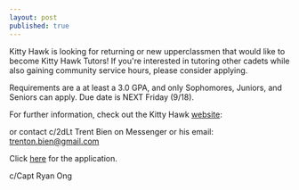 ```yaml
---
layout: post
published: true
---
```

Kitty Hawk is looking for returning or new upperclassmen that would like to become Kitty Hawk Tutors!
If you're interested in tutoring other cadets while also gaining community service hours, please consider applying. 

Requirements are a at least a 3.0 GPA, and only Sophomores, Juniors, and Seniors can apply. 
Due date is NEXT Friday (9/18).

For further information, check out the Kitty Hawk [website](https://sites.google.com/view/kittyhawkca935/home): 

or contact c/2dLt Trent Bien on Messenger or his email: trenton.bien@gmail.com 

Click [here](https://forms.gle/xXu2HSmyagqP4re88) for the application.
 

c/Capt Ryan Ong
